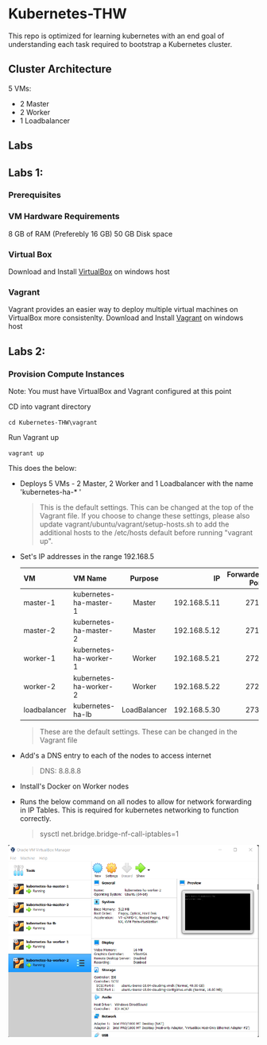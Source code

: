 # Kubernetes-THW
This repo is optimized for learning kubernetes with an end goal of understanding each task required to bootstrap a Kubernetes cluster.


## Cluster Architecture

5 VMs:

* 2 Master 
* 2 Worker
* 1 Loadbalancer


## Labs

## Labs 1:
### Prerequisites
### VM Hardware Requirements

8 GB of RAM (Preferebly 16 GB)
50 GB Disk space
### Virtual Box
Download and Install [VirtualBox](https://www.virtualbox.org/wiki/Downloads) on windows host
### Vagrant
Vagrant provides an easier way to deploy multiple virtual machines on VirtualBox more consistenlty.
Download and Install [Vagrant](https://www.vagrantup.com/) on windows host

## Labs 2:
### Provision Compute Instances

Note: You must have VirtualBox and Vagrant configured at this point

CD into vagrant directory

`cd Kubernetes-THW\vagrant`

Run Vagrant up

`vagrant up`

This does the below:

- Deploys 5 VMs - 2 Master, 2 Worker and 1 Loadbalancer with the name 'kubernetes-ha-* '
    > This is the default settings. This can be changed at the top of the Vagrant file.
    > If you choose to change these settings, please also update vagrant/ubuntu/vagrant/setup-hosts.sh
    > to add the additional hosts to the /etc/hosts default before running "vagrant up".

- Set's IP addresses in the range 192.168.5

    | VM            |  VM Name               | Purpose       | IP           | Forwarded Port   |
    | ------------  | ---------------------- |:-------------:| ------------:| ----------------:|
    | master-1      | kubernetes-ha-master-1 | Master        | 192.168.5.11 |     2711         |
    | master-2      | kubernetes-ha-master-2 | Master        | 192.168.5.12 |     2712         |
    | worker-1      | kubernetes-ha-worker-1 | Worker        | 192.168.5.21 |     2721         |
    | worker-2      | kubernetes-ha-worker-2 | Worker        | 192.168.5.22 |     2722         |
    | loadbalancer  | kubernetes-ha-lb       | LoadBalancer  | 192.168.5.30 |     2730         |

    > These are the default settings. These can be changed in the Vagrant file

- Add's a DNS entry to each of the nodes to access internet
    > DNS: 8.8.8.8

- Install's Docker on Worker nodes
- Runs the below command on all nodes to allow for network forwarding in IP Tables.
  This is required for kubernetes networking to function correctly.
    > sysctl net.bridge.bridge-nf-call-iptables=1

![ProvisionedInstances](https://github.com/Kolawole-Ikeoluwa-Joshua/Kubernetes-THW/blob/ff5bf11e8fbf303b2f2f74f99de56bb03c715324/docs/images/provisioned%20compute%20instances.png)
